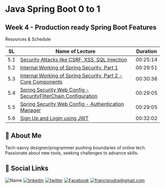 # Java Spring Boot 0 to 1

## Week 4 - Production ready Spring Boot Features

Resources & Schedule

| SL  | Name of Lecture                                                                                               | Duration |
| --- | ------------------------------------------------------------------------------------------------------------- | -------- |
| 5.1 | [Security Attacks like CSRF, XSS, SQL Injection](./5_1_Security_Attacks.pdf)                                  | 00:25:14 |
| 5.2 | [Internal Working of Spring Security, Part 1](./5_2_Internal_Working_of_Spring_Security.pdf)                  | 00:29:51 |
| 5.3 | [Internal Working of Spring Security, Part 2 - Core Components](./5_3_Core_Spring_Security_Component.pdf)     | 00:30:36 |
| 5.4 | [Spring Security Web Config - SecurityFilterChain Configuration](./5_4_Configuring_Security_Filter_Chain.pdf) | 00:29:05 |
| 5.5 | [Spring Security Web Config - Authentication Manager](./5_5_Understanding_JWT.pdf)                            | 00:29:05 |
| 5.6 | [Sign Up and Login using JWT](./5_6_Signup_and_Login_using_JWT.pdf)                                           | 00:32:02 |

## 🚀 About Me

Tech-savvy designer/programmer pushing boundaries of online tech. Passionate about new tools, seeking challenges to advance skills.

## 🔗 Social Links

![Name](https://img.shields.io/badge/Name-Francis%20Rudra%20D%20Cruze-yellowgreen?style=for-the-badge)
[![linkedin](https://img.shields.io/badge/linkedin-0A66C2?style=for-the-badge&logo=linkedin&logoColor=white)](https://www.linkedin.com/in/rudradcruze)
[![twitter](https://img.shields.io/badge/twitter-1DA1F2?style=for-the-badge&logo=twitter&logoColor=white)](https://twitter.com/rudradcruze)
[![Facebook](https://img.shields.io/badge/facebook-4267B2?style=for-the-badge&logo=facebook&logoColor=white)](https://facebook.com/rudradcruze)
[![francisrudra@gmail.com](https://img.shields.io/badge/gmail-4267B2?style=for-the-badge&logo=gmail&logoColor=white)](mailto:francisrudra@gmail.com)
